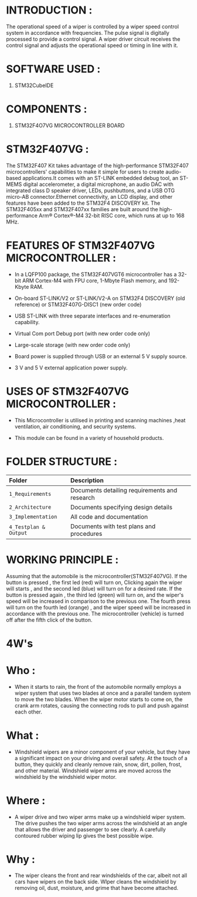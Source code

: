 # INTRODUCTION :


The operational speed of a wiper is controlled by a wiper speed control system in accordance with frequencies. The pulse signal is digitally processed to provide a control signal. A wiper driver circuit receives the control signal and adjusts the operational speed or timing in line with it.





# SOFTWARE USED : 

1) STM32CubeIDE



# COMPONENTS : 

1) STM32F4O7VG MICROCONTROLLER BOARD



# STM32F407VG :



The STM32F407 Kit takes advantage of the high-performance STM32F407 microcontrollers' capabilities to make it simple for users to create audio-based applications.It comes with an ST-LINK embedded debug tool, an ST-MEMS digital accelerometer, a digital microphone, an audio DAC with integrated class D speaker driver, LEDs, pushbuttons, and a USB OTG micro-AB connector.Ethernet connectivity, an LCD display, and other features have been added to the STM32F4 DISCOVERY kit. The STM32F405xx and STM32F407xx families are built around the high-performance Arm® Cortex®-M4 32-bit RISC core, which runs at up to 168 MHz.



# FEATURES OF STM32F407VG MICROCONTROLLER : 

* In a LQFP100 package, the STM32F407VGT6 microcontroller has a 32-bit ARM Cortex-M4 with FPU core, 1-Mbyte Flash memory, and 192-Kbyte RAM.

* On-board ST-LINK/V2 or ST-LINK/V2-A on STM32F4 DISCOVERY (old reference) or STM32F407G-DISC1 (new order code)

* USB ST-LINK with three separate interfaces and re-enumeration capability.

* Virtual Com port Debug port (with new order code only)

* Large-scale storage (with new order code only)

* Board power is supplied through USB or an external 5 V supply source.

* 3 V and 5 V external application power supply.



# USES OF STM32F407VG MICROCONTROLLER : 


* This Microcontroller is utilised in printing and scanning machines ,heat ventilation, air conditioning, and security systems.

* This module can be found in a variety of household products.


# FOLDER STRUCTURE :

  |Folder |Description|
  |:------------------|:----------------|
  | `1_Requirements`    |Documents detailing requirements and research|
  | `2_Architecture`     |Documents specifying design details|
  | `3_Implementation`   |All code and documentation|
  | `4_Testplan & Output`|Documents with test plans and procedures|



# WORKING PRINCIPLE :
Assuming that the automobile is the microcontroller(STM32F407VG). If the button is pressed , the first led (red) will turn on, Clicking again the wiper will starts , and the second led (blue) will turn on for a desired rate. If the button is pressed again , the third led (green) will turn on, and the wiper's speed will be increased in comparison to the previous one. The fourth press will turn on the fourth led (orange) , and the wiper speed will be increased in accordance with the previous one. The microcontroller (vehicle) is turned off after the fifth click of the button.

 
 
 # 4W's
  
  
  # Who :
 
  * When it starts to rain, the front of the automobile normally employs a wiper system that uses two blades at once and a parallel tandem system to move the two blades. When the wiper motor starts to come on, the crank arm rotates, causing the connecting rods to pull and push against each other.
 
 # What :
 
 
 * Windshield wipers are a minor component of your vehicle, but they have a significant impact on your driving and overall safety. At the touch of a button, they    quickly and cleanly remove rain, snow, dirt, pollen, frost, and other material. Windshield wiper arms are moved across the windshield by the windshield wiper motor.

 # Where :
 
 
 * A wiper drive and two wiper arms make up a windshield wiper system. The drive pushes the two wiper arms across the windshield at an angle that allows the driver and passenger to see clearly. A carefully contoured rubber wiping lip gives the best possible wipe.
 
 
 # Why :
 
 
 * The wiper cleans the front and rear windshields of the car, albeit not all cars have wipers on the back side. WIper cleans the windshield by removing oil, dust, moisture, and grime that have become attached.

 


 
